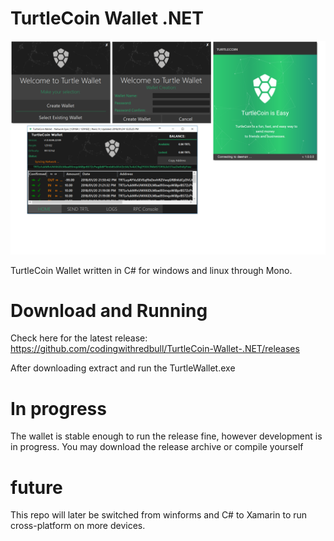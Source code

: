 # TurtleCoin Wallet .NET

![Wallet Image](./tw_gh.png)

TurtleCoin Wallet written in C# for windows and linux through Mono.

# Download and Running

Check here for the latest release: 
https://github.com/codingwithredbull/TurtleCoin-Wallet-.NET/releases

After downloading extract and run the TurtleWallet.exe


# In progress

The wallet is stable enough to run the release fine, however development is in progress. You may download the release archive or compile yourself

# future

This repo will later be switched from winforms and C# to Xamarin to run cross-platform on more devices.